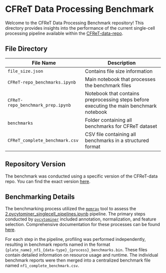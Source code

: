 # CFReT Data Processing Benchmark

Welcome to the CFReT Data Processing Benchmark repository! This directory provides insights into the performance of the current single-cell processing pipeline available within the [CFReT-data-repo](https://github.com/WayScience/CFReT_data).

## File Directory

| File Name                       | Description                                                   |
|----------------------------------|---------------------------------------------------------------|
| `file_size.json`                 | Contains file size information                                |
| `CFReT-repo_benchmarks.ipynb`      | Main notebook that processes the benchmark files              |
| `CFReT-repo_benchmark_prep.ipynb`  | Notebook that contains preprocessing steps before executing the main benchmark notebook |
| `benchmarks`                     | Folder containing all benchmarks for CFReT dataset            |
| `CFReT_complete_benchmark.csv`     | CSV file containing all benchmarks in a structured format     |

## Repository Version

The benchmark was conducted using a specific version of the CFReT-data repo.
You can find the exact version [here](https://github.com/WayScience/CFReT_data@e7b9637b17345c3a0378f3224b121bb8285fbef1).

## Benchmarking Details

The benchmarking process utilized the [`memray`](https://bloomberg.github.io/memray/) tool to assess the [2.pycytominer_singlecell_pipelines.ipynb](https://github.com/WayScience/nf1_cellpainting_data/blob/main/3.processing_features/2.pycytominer_singlecell_pipelines.ipynb) pipeline.
The primary steps conducted by [`pycytominer`](https://github.com/cytomining/pycytominer) included annotation, normalization, and feature selection.
Comprehensive documentation for these processes can be found [here](https://pycytominer.readthedocs.io/en/stable/).

For each step in the pipeline, profiling was performed independently, resulting in benchmark reports named in the format `{plate_name}_nf1_{data-type}_{process}_benchmarks.bin`.
These files contain detailed information on resource usage and runtime.
The individual benchmark reports were then merged into a centralized benchmark file named `nf1_complete_benchmark.csv`.
